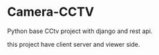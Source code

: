 # Camera-CCTV
Python base CCtv project with django and rest api.

this project have client server and viewer side.
